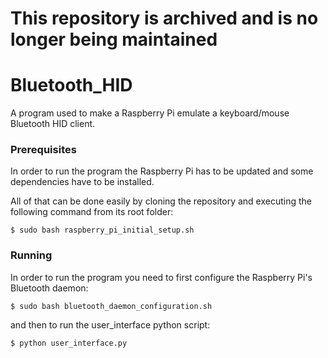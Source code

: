 # **This repository is archived and is no longer being maintained**

# Bluetooth_HID

A program used to make a Raspberry Pi emulate a keyboard/mouse Bluetooth HID client.

### Prerequisites

In order to run the program the Raspberry Pi has to be updated and some dependencies have to be installed.

All of that can be done easily by cloning the repository and executing the following command from its root folder:

    $ sudo bash raspberry_pi_initial_setup.sh
    
### Running

In order to run the program you need to first configure the Raspberry Pi's Bluetooth daemon:

    $ sudo bash bluetooth_daemon_configuration.sh
    
and then to run the user_interface python script:

    $ python user_interface.py
